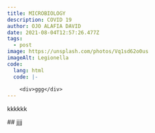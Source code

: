```yaml
---
title: MICROBIOLOGY
description: COVID 19
author: OJO ALAFIA DAVID
date: 2021-08-04T12:57:26.477Z
tags:
  - post
image: https://unsplash.com/photos/Vq1sd62o0us
imageAlt: Legionella
code:
  lang: html
  code: |-
    
    <div>ggg</div>
---
```

kkkkkk

\## jjjj